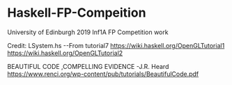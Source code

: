 # Haskell-FP-Compeition
University of Edinburgh 2019 Inf1A FP Competition work 

Credit:
LSystem.hs --From tutorial7
https://wiki.haskell.org/OpenGLTutorial1
https://wiki.haskell.org/OpenGLTutorial2

BEAUTIFUL CODE ,COMPELLING EVIDENCE -J.R. Heard
https://www.renci.org/wp-content/pub/tutorials/BeautifulCode.pdf
